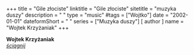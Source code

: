 +++
title = "Gile złociste"
linktitle = "Gile złociste"
sitetitle = "muzyka duszy"
description = " "
type = "music"
#tags = ["Wojtko"]
date = "2002-01-01"
dateformShort = " "
series = ["Muzyka duszy"]
[ author ]
  name = "Wojtek Krzyżaniak"
+++

**Wojtek Krzyżaniak**
\
[*ściągnij*](../gile.mp3)
